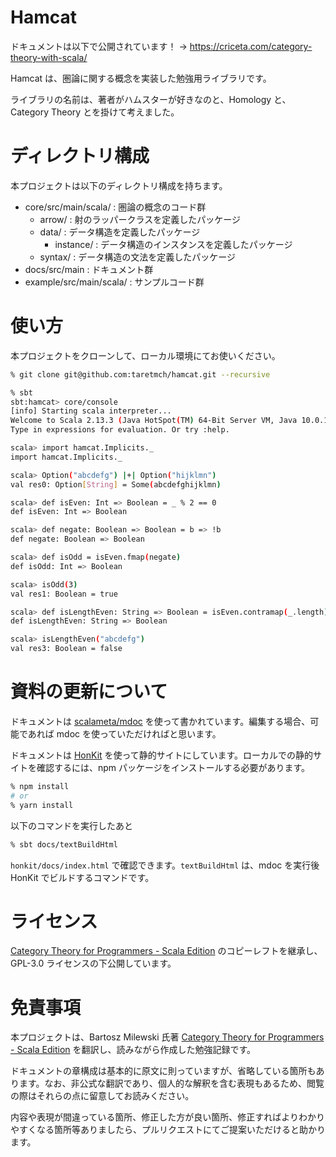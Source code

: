 # Hamcat

ドキュメントは以下で公開されています！ → https://criceta.com/category-theory-with-scala/

Hamcat は、圏論に関する概念を実装した勉強用ライブラリです。

ライブラリの名前は、著者がハムスターが好きなのと、Homology と、Category Theory とを掛けて考えました。

# ディレクトリ構成

本プロジェクトは以下のディレクトリ構成を持ちます。

- core/src/main/scala/ : 圏論の概念のコード群
  - arrow/ : 射のラッパークラスを定義したパッケージ
  - data/ : データ構造を定義したパッケージ
    - instance/ : データ構造のインスタンスを定義したパッケージ
  - syntax/ : データ構造の文法を定義したパッケージ
- docs/src/main : ドキュメント群
- example/src/main/scala/ : サンプルコード群

# 使い方

本プロジェクトをクローンして、ローカル環境にてお使いください。

```sh
% git clone git@github.com:taretmch/hamcat.git --recursive

% sbt
sbt:hamcat> core/console
[info] Starting scala interpreter...
Welcome to Scala 2.13.3 (Java HotSpot(TM) 64-Bit Server VM, Java 10.0.1).
Type in expressions for evaluation. Or try :help.

scala> import hamcat.Implicits._
import hamcat.Implicits._

scala> Option("abcdefg") |+| Option("hijklmn")
val res0: Option[String] = Some(abcdefghijklmn)

scala> def isEven: Int => Boolean = _ % 2 == 0
def isEven: Int => Boolean

scala> def negate: Boolean => Boolean = b => !b
def negate: Boolean => Boolean

scala> def isOdd = isEven.fmap(negate)
def isOdd: Int => Boolean

scala> isOdd(3)
val res1: Boolean = true

scala> def isLengthEven: String => Boolean = isEven.contramap(_.length)
def isLengthEven: String => Boolean

scala> isLengthEven("abcdefg")
val res3: Boolean = false
```

# 資料の更新について

ドキュメントは [scalameta/mdoc](https://github.com/scalameta/mdoc) を使って書かれています。編集する場合、可能であれば mdoc を使っていただければと思います。

ドキュメントは [HonKit](https://github.com/honkit/honkit) を使って静的サイトにしています。ローカルでの静的サイトを確認するには、npm パッケージをインストールする必要があります。

```sh
% npm install
# or
% yarn install
```

以下のコマンドを実行したあと

```sh
% sbt docs/textBuildHtml
```

`honkit/docs/index.html` で確認できます。`textBuildHtml` は、mdoc を実行後 HonKit でビルドするコマンドです。

# ライセンス

[Category Theory for Programmers - Scala Edition](https://github.com/hmemcpy/milewski-ctfp-pdf) のコピーレフトを継承し、GPL-3.0 ライセンスの下公開しています。

# 免責事項

本プロジェクトは、Bartosz Milewski 氏著 [Category Theory for Programmers - Scala Edition](https://github.com/hmemcpy/milewski-ctfp-pdf) を翻訳し、読みながら作成した勉強記録です。

ドキュメントの章構成は基本的に原文に則っていますが、省略している箇所もあります。なお、非公式な翻訳であり、個人的な解釈を含む表現もあるため、閲覧の際はそれらの点に留意してお読みください。

内容や表現が間違っている箇所、修正した方が良い箇所、修正すればよりわかりやすくなる箇所等ありましたら、プルリクエストにてご提案いただけると助かります。
